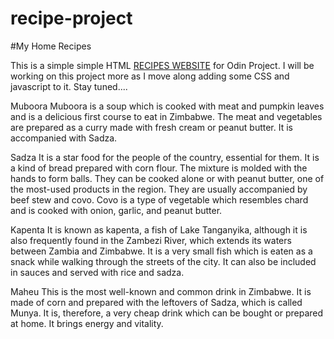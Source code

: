# recipe-project

#My Home Recipes

This is a simple simple HTML  <a href="https://faraimajor.github.io/recipe-project/" rel="nofollow" target="blank">RECIPES WEBSITE</a> for Odin Project. I will be working on this project more as I move along adding some CSS and javascript to it. Stay tuned....

Muboora
Muboora is a soup which is cooked with meat and pumpkin leaves and is a delicious first course to eat in Zimbabwe. The meat and vegetables are prepared as a curry made with fresh cream or peanut butter. It is accompanied with Sadza.

Sadza
It is a star food for the people of the country, essential for them. It is a kind of bread prepared with corn flour. The mixture is molded with the hands to form balls. They can be cooked alone or with peanut butter, one of the most-used products in the region. They are usually accompanied by beef stew and covo. Covo is a type of vegetable which resembles chard and is cooked with onion, garlic, and peanut butter.

Kapenta
It is known as kapenta, a fish of Lake Tanganyika, although it is also frequently found in the Zambezi River, which extends its waters between Zambia and Zimbabwe. It is a very small fish which is eaten as a snack while walking through the streets of the city. It can also be included in sauces and served with rice and sadza.

Maheu
This is the most well-known and common drink in Zimbabwe. It is made of corn and prepared with the leftovers of Sadza, which is called Munya. It is, therefore, a very cheap drink which can be bought or prepared at home. It brings energy and vitality.

 
